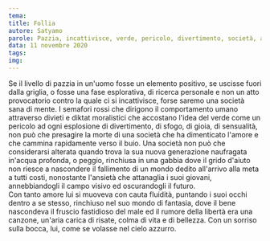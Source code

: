 ```yaml
---
tema:
title: Follia
autore: Satyamo
parole: Pazzia, incattivisce, verde, pericolo, divertimento, società, amore, buio
data: 11 novembre 2020
tags: 
img: 
---
```

Se il livello di pazzia in un'uomo fosse un elemento positivo, se uscisse fuori dalla griglia, o fosse una fase esplorativa, di ricerca personale e non un atto provocatorio contro la quale ci si incattivisce, forse saremo una società sana di mente.  I semafori rossi che dirigono il comportamento umano attraverso divieti e diktat moralistici che accostano l'idea del verde come un pericolo ad ogni esplosione di divertimento, di sfogo, di gioia, di sensualità, non può che presagire la morte di una società che ha dimenticato l'amore e che cammina rapidamente verso il buio.
Una società non può che considerarsi alterata quando trova la sua nuova generazione naufragata in'acqua profonda, o peggio, rinchiusa in una gabbia dove il grido d'aiuto non riesce a nascondere il fallimento di un mondo dedito all'arrivo alla meta a tutti costi, nonostante l'ansietà che attanaglia i suoi giovani, annebbiandogli il campo visivo ed oscurandogli il futuro.  
Con tanto amore lui si muoveva con cauta fluidità, puntando i suoi occhi dentro a se stesso, rinchiuso nel suo mondo di fantasia, dove il bene nascondeva il fruscio fastidioso del male ed il rumore della libertà era una canzone, un'aria carica di risate, colma di vita e di bellezza.  Con un sorriso sulla bocca, lui, come se volasse nel cielo azzurro.
